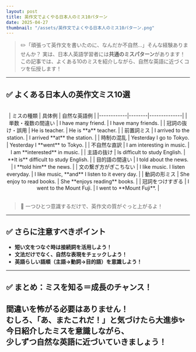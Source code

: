```yaml
---
layout: post
title: 英作文でよくやる日本人のミス10パターン
date: 2025-04-27
thumbnail: "/assets/英作文でよくやる日本人のミス10パターン.png"
---
```


> ✏️「頑張って英作文を書いたのに、なんだか不自然…」そんな経験ありませんか？
実は、日本人英語学習者には**共通のミスパターン**があります！  
この記事では、よくある10のミスを紹介しながら、自然な英語に近づくコツを伝授します！

---
## ✅ よくある日本人の英作文ミス10選
<br>
<div markdown="1" style="text-align:center";>
| ミスの種類 | 具体例 | 自然な英語例 |
|------------|--------|--------------|
| 単数・複数の間違い | I have many friend. | I have many friends. |
| 冠詞の抜け・誤用 | He is teacher. | He is **a** teacher. |
| 前置詞ミス | I arrived to the station. | I arrived **at** the station. |
| 時制の混乱 | Yesterday I go to Tokyo. | Yesterday I **went** to Tokyo. |
| 不自然な直訳 | I am interesting in music. | I am **interested** in music. |
| 主語の抜け | Is difficult to study English. | **It is** difficult to study English. |
| 目的語の間違い | I told about the news. | I **told him** the news. |
| 文の繋ぎ方がぎこちない | I like music. I listen everyday. | I like music, **and** I listen to it every day. |
| 動詞の形ミス | She enjoy to read books. | She **enjoys reading** books. |
| 冠詞をつけすぎる | I went to the Mount Fuji. | I went to **Mount Fuji**. |
</div>
<br>

> 🌟 一つひとつ意識するだけで、英作文の質がぐっと上がるよ！

---
## ✅ さらに注意すべきポイント
- **短い文をつなぐ時は接続詞を活用しよう！**
- **文法だけでなく、自然な表現をチェックしよう！**
- **英語らしい語順（主語→動詞→目的語）を意識しよう！**

---
## ✅ まとめ：ミスを知る＝成長のチャンス！
間違いを怖がる必要はありません！  
むしろ、**「あ、またこれだ！」と気づけたら大進歩**✨  
今日紹介したミスを意識しながら、  
少しずつ自然な英語に近づいていきましょう！
---
